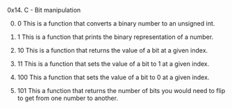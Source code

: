 0x14. C - Bit manipulation

0. 0
This is a function that converts a binary number to an unsigned int.

1. 1
This is a function that prints the binary representation of a number.

2. 10
This is a function that returns the value of a bit at a given index.

3. 11
This is a function that sets the value of a bit to 1 at a given index.

4. 100
This a function that sets the value of a bit to 0 at a given index.

5. 101
This a function that returns the number of bits you would need to flip to get from one number to another.
